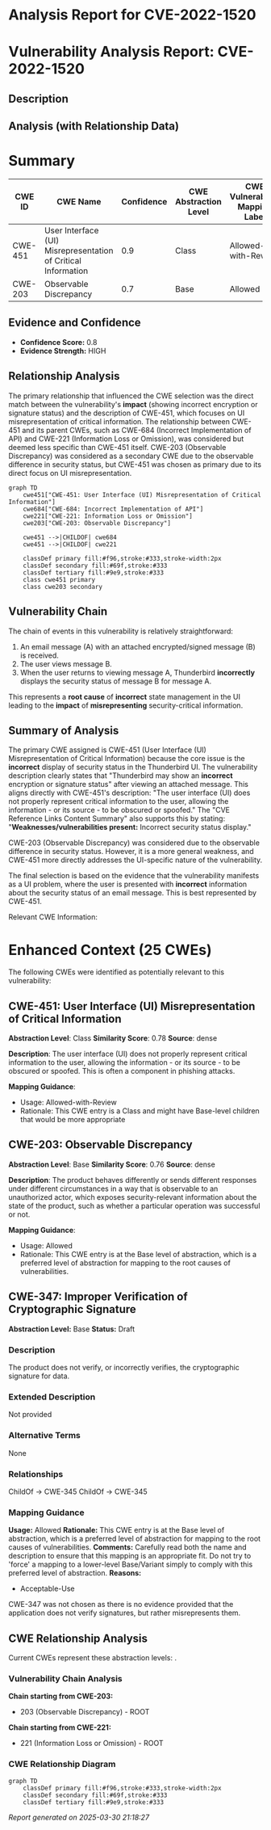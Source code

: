 # Analysis Report for CVE-2022-1520

# Vulnerability Analysis Report: CVE-2022-1520

## Description



## Analysis (with Relationship Data)

# Summary
| CWE ID  | CWE Name                                                        | Confidence | CWE Abstraction Level | CWE Vulnerability Mapping Label | CWE-Vulnerability Mapping Notes |
|---------|-----------------------------------------------------------------|------------|-----------------------|---------------------------------|------------------------------------|
| CWE-451 | User Interface (UI) Misrepresentation of Critical Information | 0.9        | Class                 | Allowed-with-Review             | Primary CWE                       |
| CWE-203 | Observable Discrepancy                                          | 0.7        | Base                  | Allowed                         | Secondary Candidate              |

## Evidence and Confidence

*   **Confidence Score:** 0.8
*   **Evidence Strength:** HIGH

## Relationship Analysis
The primary relationship that influenced the CWE selection was the direct match between the vulnerability's **impact** (showing incorrect encryption or signature status) and the description of CWE-451, which focuses on UI misrepresentation of critical information. The relationship between CWE-451 and its parent CWEs, such as CWE-684 (Incorrect Implementation of API) and CWE-221 (Information Loss or Omission), was considered but deemed less specific than CWE-451 itself. CWE-203 (Observable Discrepancy) was considered as a secondary CWE due to the observable difference in security status, but CWE-451 was chosen as primary due to its direct focus on UI misrepresentation.

```mermaid
graph TD
    cwe451["CWE-451: User Interface (UI) Misrepresentation of Critical Information"]
    cwe684["CWE-684: Incorrect Implementation of API"]
    cwe221["CWE-221: Information Loss or Omission"]
    cwe203["CWE-203: Observable Discrepancy"]

    cwe451 -->|CHILDOF| cwe684
    cwe451 -->|CHILDOF| cwe221
    
    classDef primary fill:#f96,stroke:#333,stroke-width:2px
    classDef secondary fill:#69f,stroke:#333
    classDef tertiary fill:#9e9,stroke:#333
    class cwe451 primary
    class cwe203 secondary
```

## Vulnerability Chain
The chain of events in this vulnerability is relatively straightforward:

1.  An email message (A) with an attached encrypted/signed message (B) is received.
2.  The user views message B.
3.  When the user returns to viewing message A, Thunderbird **incorrectly** displays the security status of message B for message A.

This represents a **root cause** of **incorrect** state management in the UI leading to the **impact** of **misrepresenting** security-critical information.

## Summary of Analysis
The primary CWE assigned is CWE-451 (User Interface (UI) Misrepresentation of Critical Information) because the core issue is the **incorrect** display of security status in the Thunderbird UI. The vulnerability description clearly states that "Thunderbird may show an **incorrect** encryption or signature status" after viewing an attached message. This aligns directly with CWE-451's description: "The user interface (UI) does not properly represent critical information to the user, allowing the information - or its source - to be obscured or spoofed." The "CVE Reference Links Content Summary" also supports this by stating: "**Weaknesses/vulnerabilities present:** Incorrect security status display."

CWE-203 (Observable Discrepancy) was considered due to the observable difference in security status. However, it is a more general weakness, and CWE-451 more directly addresses the UI-specific nature of the vulnerability.

The final selection is based on the evidence that the vulnerability manifests as a UI problem, where the user is presented with **incorrect** information about the security status of an email message. This is best represented by CWE-451.

Relevant CWE Information:

# Enhanced Context (25 CWEs)
The following CWEs were identified as potentially relevant to this vulnerability:

## CWE-451: User Interface (UI) Misrepresentation of Critical Information
**Abstraction Level**: Class
**Similarity Score**: 0.78
**Source**: dense

**Description**:
The user interface (UI) does not properly represent critical information to the user, allowing the information - or its source - to be obscured or spoofed. This is often a component in phishing attacks.

**Mapping Guidance**:
- Usage: Allowed-with-Review
- Rationale: This CWE entry is a Class and might have Base-level children that would be more appropriate

## CWE-203: Observable Discrepancy
**Abstraction Level**: Base
**Similarity Score**: 0.76
**Source**: dense

**Description**:
The product behaves differently or sends different responses under different circumstances in a way that is observable to an unauthorized actor, which exposes security-relevant information about the state of the product, such as whether a particular operation was successful or not.

**Mapping Guidance**:
- Usage: Allowed
- Rationale: This CWE entry is at the Base level of abstraction, which is a preferred level of abstraction for mapping to the root causes of vulnerabilities.

## CWE-347: Improper Verification of Cryptographic Signature
**Abstraction Level:** Base
**Status:** Draft

### Description
The product does not verify, or incorrectly verifies, the cryptographic signature for data.

### Extended Description
Not provided

### Alternative Terms
None

### Relationships
ChildOf -> CWE-345
ChildOf -> CWE-345

### Mapping Guidance
**Usage:** Allowed
**Rationale:** This CWE entry is at the Base level of abstraction, which is a preferred level of abstraction for mapping to the root causes of vulnerabilities.
**Comments:** Carefully read both the name and description to ensure that this mapping is an appropriate fit. Do not try to 'force' a mapping to a lower-level Base/Variant simply to comply with this preferred level of abstraction.
**Reasons:**
- Acceptable-Use

CWE-347 was not chosen as there is no evidence provided that the application does not verify signatures, but rather misrepresents them.


## CWE Relationship Analysis

Current CWEs represent these abstraction levels: .


### Vulnerability Chain Analysis

**Chain starting from CWE-203:**
- 203 (Observable Discrepancy) - ROOT


**Chain starting from CWE-221:**
- 221 (Information Loss or Omission) - ROOT



### CWE Relationship Diagram

```mermaid
graph TD
    classDef primary fill:#f96,stroke:#333,stroke-width:2px
    classDef secondary fill:#69f,stroke:#333
    classDef tertiary fill:#9e9,stroke:#333
```



*Report generated on 2025-03-30 21:18:27*
